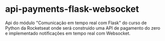 # api-payments-flask-websocket
Api do módulo "Comunicação em tempo real com Flask" do curso de Python da Rocketseat onde será construido uma API de pagamento do zero e implementado notificações em tempo real com Websocket.
